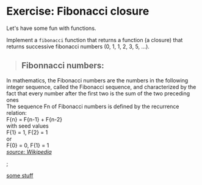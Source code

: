 # Exercise: Fibonacci closure
Let's have some fun with functions.

Implement a ``fibonacci`` function that returns a function (a closure) that returns successive fibonacci numbers (0, 1, 1, 2, 3, 5, ...).

> ## Fibonnacci numbers:
In mathematics, the Fibonacci numbers are the numbers in the following integer sequence, called the Fibonacci sequence, and characterized by the fact that every number after the first two is the sum of the two preceding ones  
The sequence Fn of Fibonacci numbers is defined by the recurrence relation:  
F{n} = F{n-1} + F{n-2}  
with seed values  
F{1} = 1, F{2} = 1  
or  
F{0} = 0, F{1} = 1  
*[source: Wikipedia]("https://en.wikipedia.org/wiki/Fibonacci_number")*

;

[some stuff]("https://gist.github.com/tetsuok/2281812")  

